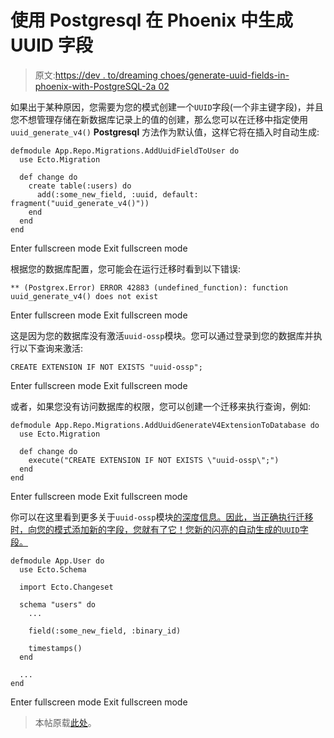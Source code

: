 # 使用 Postgresql 在 Phoenix 中生成 UUID 字段

> 原文:[https://dev . to/dreaming choes/generate-uuid-fields-in-phoenix-with-PostgreSQL-2a 02](https://dev.to/dreamingechoes/generate-uuid-fields-in-phoenix-with-postgresql--2a02)

如果出于某种原因，您需要为您的模式创建一个`UUID`字段(一个非主键字段)，并且您不想管理存储在新数据库记录上的值的创建，那么您可以在迁移中指定使用`uuid_generate_v4()` **Postgresql** 方法作为默认值，这样它将在插入时自动生成:

```
defmodule App.Repo.Migrations.AddUuidFieldToUser do
  use Ecto.Migration

  def change do
    create table(:users) do
      add(:some_new_field, :uuid, default: fragment("uuid_generate_v4()"))
    end
  end
end 
```

Enter fullscreen mode Exit fullscreen mode

根据您的数据库配置，您可能会在运行迁移时看到以下错误:

```
** (Postgrex.Error) ERROR 42883 (undefined_function): function uuid_generate_v4() does not exist 
```

Enter fullscreen mode Exit fullscreen mode

这是因为您的数据库没有激活`uuid-ossp`模块。您可以通过登录到您的数据库并执行以下查询来激活:

```
CREATE EXTENSION IF NOT EXISTS "uuid-ossp"; 
```

Enter fullscreen mode Exit fullscreen mode

或者，如果您没有访问数据库的权限，您可以创建一个迁移来执行查询，例如:

```
defmodule App.Repo.Migrations.AddUuidGenerateV4ExtensionToDatabase do
  use Ecto.Migration

  def change do
    execute("CREATE EXTENSION IF NOT EXISTS \"uuid-ossp\";")
  end
end 
```

Enter fullscreen mode Exit fullscreen mode

你可以在这里看到更多关于`uuid-ossp`模块[的深度信息。因此，当正确执行迁移时，向您的模式添加新的字段，您就有了它！您新的闪亮的自动生成的`UUID`字段。](https://www.postgresql.org/docs/9.4/static/uuid-ossp.html) 

```
defmodule App.User do
  use Ecto.Schema

  import Ecto.Changeset

  schema "users" do
    ...

    field(:some_new_field, :binary_id)

    timestamps()
  end

  ...
end 
```

Enter fullscreen mode Exit fullscreen mode

> 本帖原载[此处](http://http://dreamingecho.es/til/generate-uuid-fields-in-phoenix-with-postgresql)。